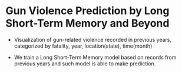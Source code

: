 # Gun Violence Prediction by Long Short-Term Memory and Beyond

* Visualization of gun-related violence recorded in previous years, categorized by fatality, year, location(state), time(month)

* We train a Long Short-Term Memory model based on records from previous years and such model is able to make prediction.

